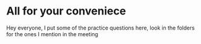# All for your conveniece
Hey everyone, I put some of the practice questions here, look in the folders for the ones I mention in the meeting
